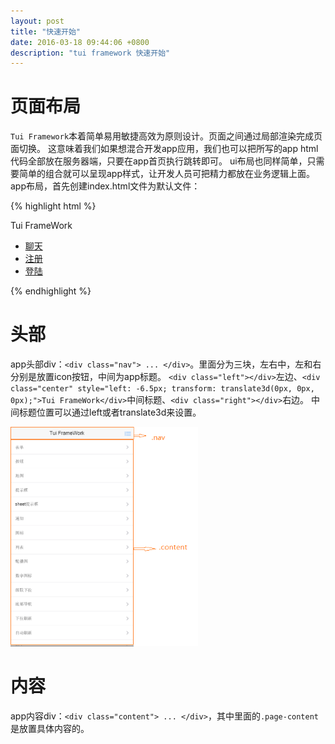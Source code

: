 ```yaml
---
layout: post
title: "快速开始"
date: 2016-03-18 09:44:06 +0800
description: "tui framework 快速开始"
---
```


页面布局
========

`Tui Framework`本着简单易用敏捷高效为原则设计。页面之间通过局部渲染完成页面切换。 这意味着我们如果想混合开发app应用，我们也可以把所写的app html代码全部放在服务器端，只要在app首页执行跳转即可。
ui布局也同样简单，只需要简单的组合就可以呈现app样式，让开发人员可把精力都放在业务逻辑上面。
app布局，首先创建index.html文件为默认文件：

{% highlight html %}
<!DOCTYPE html>
<html>
<head>
    <meta charset="utf-8">
    <meta name="viewport" content="width=device-width, initial-scale=1, maximum-scale=1, minimum-scale=1, user-scalable=no, minimal-ui">
    <meta name="mobile-web-app-capable" content="yes">
    <meta name="apple-mobile-web-app-capable" content="yes">
    <meta name="apple-mobile-web-app-status-bar-style" content="black">
    <title>Tui Framework</title>
    <script type="application/javascript" src="js/jquery-1.12.0.js"></script>
    <script type="application/javascript" src="js/tui.js"></script>
    <link rel="stylesheet" href="css/tui.css">
    <link href="css/ionicons.css" rel="stylesheet" type="text/css"/>
</head>
<body>
<!-- view -->
<div class="view">
    <!-- 页面 -->
    <div style="" class="page">
        <!-- 当前页面，class为current的 -->
        <div class="current">
            <!-- app头部 -->
            <div class="nav">
                <div class="left"></div>
                <div class="center" style="left: -6.5px; transform: translate3d(0px, 0px, 0px);">Tui FrameWork</div>
                <div class="right"></div>
            </div>
            <!-- app内容部分 -->
            <div class="content">
                <div class="head-pull"></div>
                <div class="page-content">
                    <ul>
                        <li><a href="message.html" class="link_item route">
                            <div class="item">
                                <!--<div class="item_left"></div>-->
                                <div class="item_center item_icon_right">
                                    <div class="item-content">聊天</div>
                                    <!--<div class="item_after"></div>-->
                                </div>
                            </div>
                        </a></li>
                        <li><a href="regist.html" class="link_item route">
                            <div class="item">
                                <!--<div class="item_left"></div>-->
                                <div class="item_center item_icon_right">
                                    <div class="item-content">注册</div>
                                    <!--<div class="item_after"></div>-->
                                </div>
                            </div>
                        </a></li>
                        <li><a href="login.html" class="link_item route">
                            <div class="item">
                                <!--<div class="item_left"></div>-->
                                <div class="item_center item_icon_right">
                                    <div class="item-content">登陆</div>
                                    <!--<div class="item_after"></div>-->
                                </div>
                            </div>
                        </a></li>
                    </ul>
                </div>
                <div class="page-content-bottom"></div>
            </div>
        </div>
    </div>
</div>
</body>
</html>
{% endhighlight %}

头部
===

app头部div：`<div class="nav"> ... </div>`。里面分为三块，左右中，左和右分别是放置icon按钮，中间为app标题。
`<div class="left"></div>`左边、`<div class="center" style="left: -6.5px; transform: translate3d(0px, 0px, 0px);">Tui FrameWork</div>`中间标题、`<div class="right"></div>`右边。
中间标题位置可以通过left或者translate3d来设置。

<img src="/images/buju.png" width="300px;">

内容
===

app内容div：`<div class="content"> ... </div>`，其中里面的`.page-content`是放置具体内容的。
